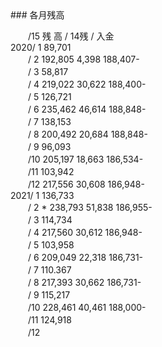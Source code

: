 <link href="markdown.css" rel="stylesheet"></link>
### 各月残高
       
　　/15     残 高   / 14残  / 入金       
2020/ 1    89,701                        
　　/ 2   192,805   4,398  188,407-      
　　/ 3    58,817                        
　　/ 4   219,022  30,622  188,400-      
　　/ 5   126,721                        
　　/ 6   235,462  46,614  188,848-      
　　/ 7   138,153                        
　　/ 8   200,492  20,684  188,848-      
　　/ 9    96,093                        
　　/10   205,197  18,663  186,534-      
　　/11   103,942                        
　　/12   217,556  30,608  186,948-      
2021/ 1   136,733                        
　　/ 2 * 238,793  51,838  186,955-      
　　/ 3   114,734                        
　　/ 4   217,560  30,612  186,948-      
　　/ 5   103,958                        
　　/ 6   209,049  22,318  186,731-      
　　/ 7   110.367                        
　　/ 8   217,393  30,662  186,731-      
　　/ 9   115,217                        
　　/10   228,461  40,461  188,000-      
　　/11   124,918                        
　　/12                                  

